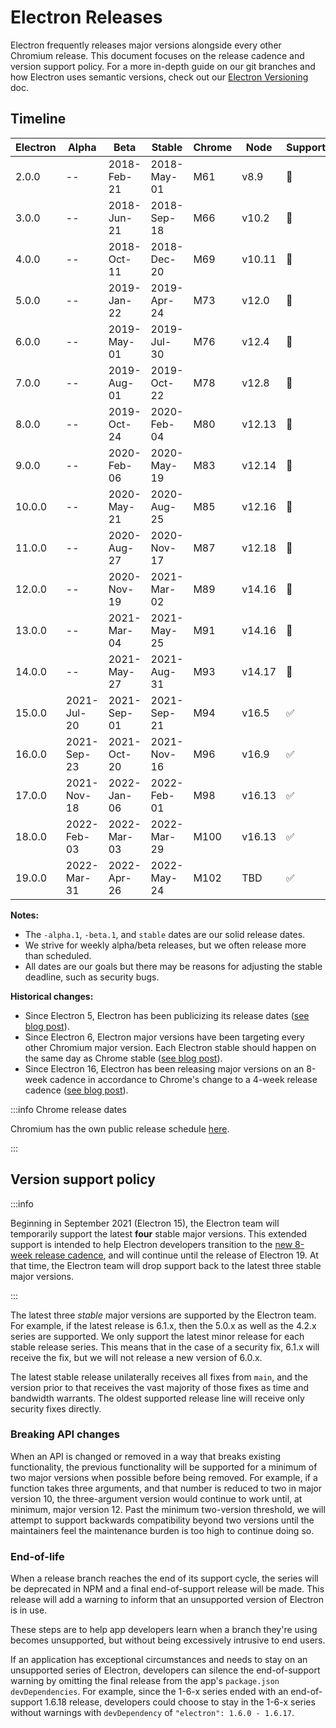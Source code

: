 # Electron Releases

Electron frequently releases major versions alongside every other Chromium release.
This document focuses on the release cadence and version support policy.
For a more in-depth guide on our git branches and how Electron uses semantic versions,
check out our [Electron Versioning](./electron-versioning.md) doc.

## Timeline

| Electron | Alpha | Beta | Stable | Chrome | Node | Supported |
| ------- | ----- | ------- | ------ | ------ | ---- | ---- |
| 2.0.0 | -- | 2018-Feb-21 | 2018-May-01 | M61 | v8.9 | 🚫 |
| 3.0.0 | -- | 2018-Jun-21 | 2018-Sep-18 | M66 | v10.2 | 🚫 |
| 4.0.0 | -- | 2018-Oct-11 | 2018-Dec-20 | M69 | v10.11 | 🚫 |
| 5.0.0 | -- | 2019-Jan-22 | 2019-Apr-24 | M73 | v12.0 | 🚫 |
| 6.0.0 | -- | 2019-May-01 | 2019-Jul-30 | M76 | v12.4 | 🚫 |
| 7.0.0 | -- | 2019-Aug-01 | 2019-Oct-22 | M78 | v12.8 | 🚫 |
| 8.0.0 | -- | 2019-Oct-24 | 2020-Feb-04 | M80 | v12.13 | 🚫 |
| 9.0.0 | -- | 2020-Feb-06 | 2020-May-19 | M83 | v12.14 | 🚫 |
| 10.0.0 | -- | 2020-May-21 | 2020-Aug-25 | M85 | v12.16 | 🚫 |
| 11.0.0 | -- | 2020-Aug-27 | 2020-Nov-17 | M87 | v12.18 | 🚫 |
| 12.0.0 | -- | 2020-Nov-19 | 2021-Mar-02 | M89 | v14.16 | 🚫 |
| 13.0.0 | -- | 2021-Mar-04 | 2021-May-25 | M91 | v14.16 | 🚫 |
| 14.0.0 | -- | 2021-May-27 | 2021-Aug-31 | M93 | v14.17 | 🚫 |
| 15.0.0 | 2021-Jul-20 | 2021-Sep-01 | 2021-Sep-21 | M94 | v16.5 | ✅ |
| 16.0.0 | 2021-Sep-23 | 2021-Oct-20 | 2021-Nov-16 | M96 | v16.9 | ✅ |
| 17.0.0 | 2021-Nov-18 | 2022-Jan-06 | 2022-Feb-01 | M98 | v16.13 | ✅ |
| 18.0.0 | 2022-Feb-03 | 2022-Mar-03 | 2022-Mar-29 | M100 | v16.13 | ✅ |
| 19.0.0 | 2022-Mar-31 | 2022-Apr-26 | 2022-May-24 | M102 | TBD | ✅ |

**Notes:**

* The `-alpha.1`, `-beta.1`, and `stable` dates are our solid release dates.
* We strive for weekly alpha/beta releases, but we often release more than scheduled.
* All dates are our goals but there may be reasons for adjusting the stable deadline, such as security bugs.

**Historical changes:**

* Since Electron 5, Electron has been publicizing its release dates ([see blog post](https://electronjs.org/blog/electron-5-0-timeline)).
* Since Electron 6, Electron major versions have been targeting every other Chromium major version. Each Electron stable should happen on the same day as Chrome stable ([see blog post](https://www.electronjs.org/blog/12-week-cadence)).
* Since Electron 16, Electron has been releasing major versions on an 8-week cadence in accordance to Chrome's change to a 4-week release cadence ([see blog post](https://www.electronjs.org/blog/8-week-cadence)).

:::info Chrome release dates

Chromium has the own public release schedule [here](https://chromiumdash.appspot.com/schedule).

:::

## Version support policy

:::info

Beginning in September 2021 (Electron 15), the Electron team
will temporarily support the latest **four** stable major versions. This
extended support is intended to help Electron developers transition to
the [new 8-week release cadence](https://electronjs.org/blog/8-week-cadence),
and will continue until the release of Electron 19. At that time,
the Electron team will drop support back to the latest three stable major versions.

:::

The latest three *stable* major versions are supported by the Electron team.
For example, if the latest release is 6.1.x, then the 5.0.x as well
as the 4.2.x series are supported. We only support the latest minor release
for each stable release series. This means that in the case of a security fix,
6.1.x will receive the fix, but we will not release a new version of 6.0.x.

The latest stable release unilaterally receives all fixes from `main`,
and the version prior to that receives the vast majority of those fixes
as time and bandwidth warrants. The oldest supported release line will receive
only security fixes directly.

### Breaking API changes

When an API is changed or removed in a way that breaks existing functionality, the
previous functionality will be supported for a minimum of two major versions when
possible before being removed. For example, if a function takes three arguments,
and that number is reduced to two in major version 10, the three-argument version would
continue to work until, at minimum, major version 12. Past the minimum two-version
threshold, we will attempt to support backwards compatibility beyond two versions
until the maintainers feel the maintenance burden is too high to continue doing so.

### End-of-life

When a release branch reaches the end of its support cycle, the series
will be deprecated in NPM and a final end-of-support release will be
made. This release will add a warning to inform that an unsupported
version of Electron is in use.

These steps are to help app developers learn when a branch they're
using becomes unsupported, but without being excessively intrusive
to end users.

If an application has exceptional circumstances and needs to stay
on an unsupported series of Electron, developers can silence the
end-of-support warning by omitting the final release from the app's
`package.json` `devDependencies`. For example, since the 1-6-x series
ended with an end-of-support 1.6.18 release, developers could choose
to stay in the 1-6-x series without warnings with `devDependency` of
`"electron": 1.6.0 - 1.6.17`.

